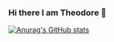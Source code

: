 ### Hi there I am Theodore 👋


[![Anurag's GitHub stats](https://github-readme-stats.vercel.app/api?username=theodorosgiatsidis&show_icons=true&theme=radical)](https://github.com/anuraghazra/github-readme-stats)
